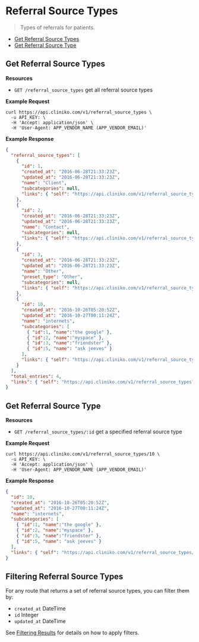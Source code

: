 Referral Source Types
============
> Types of referrals for patients.

* [Get Referral Source Types](#get-referral-source-types "This will return all referral source types.")
* [Get Referral Source Type](#get-referral-source-type "This will return a specified referral source type.")

Get Referral Source Types
----------------

**Resources**
* ```GET /referral_source_types``` get all referral source types

**Example Request**
```shell
curl https://api.cliniko.com/v1/referral_source_types \
  -u API_KEY: \
  -H 'Accept: application/json' \
  -H 'User-Agent: APP_VENDOR_NAME (APP_VENDOR_EMAIL)'
```

**Example Response**
```json
{
  "referral_source_types": [
    {
      "id": 1,
      "created_at": "2016-06-28T21:33:23Z",
      "updated_at": "2016-06-28T21:33:23Z",
      "name": "Client",
      "subcategories": null,
      "links": { "self": "https://api.cliniko.com/v1/referral_source_types/1" }
    },
    {
      "id": 2,
      "created_at": "2016-06-28T21:33:23Z",
      "updated_at": "2016-06-28T21:33:23Z",
      "name": "Contact",
      "subcategories": null,
      "links": { "self": "https://api.cliniko.com/v1/referral_source_types/2" }
    },
    {
      "id": 3,
      "created_at": "2016-06-28T21:33:23Z",
      "updated_at": "2016-06-28T21:33:23Z",
      "name": "Other",
      "preset_type": "Other",
      "subcategories": null,
      "links": { "self": "https://api.cliniko.com/v1/referral_source_types/3" }
    },
    {
      "id": 10,
      "created_at": "2016-10-26T05:20:52Z",
      "updated_at": "2016-10-27T00:11:24Z",
      "name": "internets",
      "subcategories": [
        { "id":1, "name":"the google" },
        { "id":2, "name":"myspace" },
        { "id":3, "name":"friendster" },
        { "id":5, "name": "ask jeeves" }
      ],
      "links": { "self": "https://api.cliniko.com/v1/referral_source_types/10" }
    }
  ],
  "total_entries": 4,
  "links": { "self": "https://api.cliniko.com/v1/referral_source_types?page=1" }
}  
```

Get Referral Source Type
------------

**Resources**
* ```GET /referral_source_types/:id``` get a specified referral source type

**Example Request**
```shell
curl https://api.cliniko.com/v1/referral_source_types/10 \
  -u API_KEY: \
  -H 'Accept: application/json' \
  -H 'User-Agent: APP_VENDOR_NAME (APP_VENDOR_EMAIL)'
```

**Example Response**
```json
{
  "id": 10,
  "created_at": "2016-10-26T05:20:52Z",
  "updated_at": "2016-10-27T00:11:24Z",
  "name": "internets",
  "subcategories": [
    { "id":1, "name":"the google" },
    { "id":2, "name":"myspace" },
    { "id":3, "name":"friendster" },
    { "id":5, "name": "ask jeeves" }
  ],
  "links": { "self": "https://api.cliniko.com/v1/referral_source_types/10" }
}
```

Filtering Referral Source Types
----------------

For any route that returns a set of referral source types, you can filter them by:
* ```created_at``` DateTime
* ```id``` Integer
* ```updated_at``` DateTime

See [Filtering Results](https://github.com/redguava/cliniko-api#filtering-results) for details on how to apply filters.
